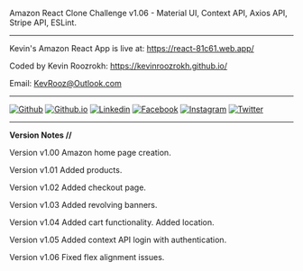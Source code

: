 Amazon React Clone Challenge v1.06 - Material UI, Context API, Axios API, Stripe API, ESLint.

---

Kevin's Amazon React App is live at: https://react-81c61.web.app/

Coded by Kevin Roozrokh: https://kevinroozrokh.github.io/

Email: KevRooz@Outlook.com

---
[![Github](https://img.shields.io/badge/-Github-gray?style=flat-square&logo=Github&logoColor=white)](https://github.com/KevinRoozrokh)
[![Github.io](https://img.shields.io/badge/-Github.io-black?style=flat-square&logo=Github&logoColor=white)](https://kevinroozrokh.github.io/)
[![Linkedin](https://img.shields.io/badge/-LinkedIn-darkblue?style=flat-square&logo=Linkedin&logoColor=white)](https://www.linkedin.com/in/kevin-roozrokh/)
[![Facebook](https://img.shields.io/badge/-Facebook-blue?style=flat-square&logo=Facebook&logoColor=white)](https://www.facebook.com/kevinkayvan/)
[![Instagram](https://img.shields.io/badge/-Instagram-red?style=flat-square&logo=Instagram&logoColor=white)](https://www.instagram.com/donkayvan/)
[![Twitter](https://img.shields.io/badge/-Twitter-teal?style=flat-square&logo=Twitter&logoColor=white)](https://twitter.com/kevinkayvan)

---

**Version Notes //**

Version v1.00
Amazon home page creation.

Version v1.01
Added products.

Version v1.02
Added checkout page.

Version v1.03
Added revolving banners.

Version v1.04
Added cart functionality. Added location.

Version v1.05
Added context API login with authentication.

Version v1.06
Fixed flex alignment issues.
